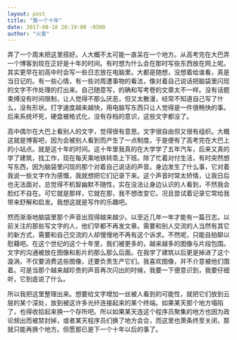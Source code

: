 ```yaml
---
layout: post
title: "第一个十年"
date: 2017-08-16 20:19:00 -0500
author: "火兽"
---
```



弄了一个周末把这里搭好。人大概不太可能一直呆在一个地方。从高考完在大巴弄一个博客到现在正好是十年的时间。有时想为什么会在那时写些东西放在网上呢。其实更早在初高中时会写一些日志放在电脑里。大都是随想，没想着给谁看，真是当日记的。有一些心情，有一些对周遭事物的看法，像对着自己说话把脑袋里闪现的文字不作处理的打出来。自己随意写，的确和写考卷的文章太不一样。没有话题束缚没有时间限制，让人觉得不那么厌恶，但又太散漫，经常不知道自己写了什么，没有形状。打字速度越来越快，用电脑写东西只让人觉得是一件很畅快的事。后来系统坏死，硬盘被格式化，没有存档的意识，这些文字都没了。

高中偶尔在大巴上看别人的文字，觉得很有意思。文字很自由但又很有组织。大概这就是博客吧，因为会被别人看到而产生了一点制度。于是便有了高考完在大巴上的小站点。就是这十年的时间。这十年里我真的在大学学了五年汽车，后来又真的学了建筑，找工作，现在每天乘地铁转乖上下班。除了忙着对付生活，有时突然想写东西，因为脑袋里闪现的那个对着自己说话的声音。身边发生了什么事，它对着我说一些文字作为感慨，我就想把它们记录下来。这个声音时常太矫情，让我日后也无法面对，总觉得不机智幽默不随性，实在没法让身边认识的人看到，不然我会脸红不自在。可它就是那样，它就在那，我不想改变它。况且尝试着记录它常给我带来舒解和启发。我想这就是写作的乐趣吧。

然而渐渐地脑袋里那个声音出现得越来越少。以至近几年一年才能有一篇日志。以前关注的那些写文字的人，他们早都不再发文章。需要和别人交流的人当然有其它的新方式，需要和自己交流的人却慢慢地不再有这个诉求。不然呢，只能自拍聊以慰藉吧。在这个世纪的这个十年里，我们被更多的，越来越多的图像与片段包围。文字的沟通被放在图像和影片的那么那么后面。在我学了建筑以后更是掉进了这个漩涡，不仅要消费这些图像，还要负责生产它们。我喜欢图像，并不介意被他们围着。可是当那个越来越珍贵的声音再次闪出的时候，我要一下便意识到，我要仔细听，它到底说了什么。

所以我把这里整理出来。想要给文字增加一丝被人看到的可能性，就把它们放到云层的某个深处，放到被这许多光纤连接起来的某个终端。如果某天那个地方塌陷了，也得收拾起来换一个存所吧。所以如果某天连这个程序员聚集的地方也因为政论频出而被禁封掉，或者某天程序员们换了地方会合，而这里也萧条终至关闭，那就只能再换个地方。但愿那已是下一个十年以后的事了。
